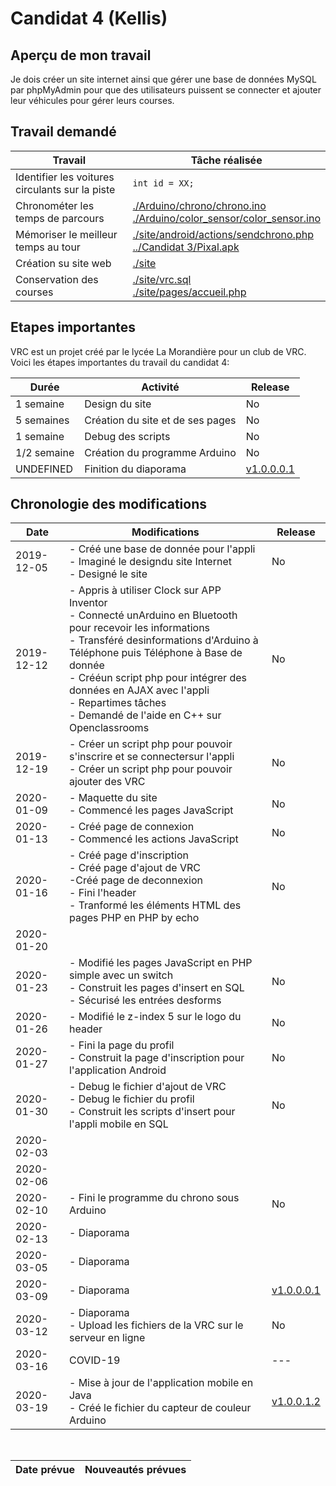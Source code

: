 # Candidat 4 (Kellis)

## Aperçu de mon travail

Je dois créer un site internet ainsi que gérer une base de données MySQL par phpMyAdmin pour que des utilisateurs puissent se connecter et ajouter leur véhicules pour gérer leurs courses.

## Travail demandé

| Travail | Tâche réalisée |
| --- | --- |
| Identifier les voitures circulants sur la piste | ``int id = XX;`` |
| Chronométer les temps de parcours  | <a href="./Arduino/chrono/chrono.ino">./Arduino/chrono/chrono.ino</a><br><a href="./Arduino/color_sensor/color_sensor.ino">./Arduino/color_sensor/color_sensor.ino</a> |
| Mémoriser le meilleur temps au tour | <a href="./site/android/actions/sendchrono.php">./site/android/actions/sendchrono.php</a><br><a href="../Candidat 3/Pixal.apk">../Candidat 3/Pixal.apk</a> |
| Création su site web | <a href="./site">./site</a> |
| Conservation des courses | <a href="./site/vrc.sql">./site/vrc.sql</a><br><a href="./site/pages/accueil.php">./site/pages/accueil.php</a><br> |

## Etapes importantes

VRC est un projet créé par le lycée La Morandière pour un club de VRC. Voici les étapes importantes du travail du candidat 4:

| Durée | Activité | Release |
| --- | --- | --- |
| 1 semaine | Design du site | No |
| 5 semaines | Création du site et de ses pages | No |
| 1 semaine | Debug des scripts | No |
| 1/2 semaine | Création du programme Arduino | No |
| UNDEFINED | Finition du diaporama | <a href="https://github.com/PixalTeam/VRC/releases/tag/v1.0.0.0.1">v1.0.0.0.1</a> |

## Chronologie des modifications

| Date | Modifications | Release |
| --- | --- | --- |
|2019-12-05| - Créé une base de donnée pour l'appli <br>- Imaginé le designdu site Internet <br>- Designé le site | No |
|2019-12-12| - Appris à utiliser Clock sur APP Inventor <br>- Connecté unArduino en Bluetooth pour recevoir les informations <br>- Transféré desinformations d'Arduino à Téléphone puis Téléphone à Base de donnée <br>- Crééun script php pour intégrer des données en AJAX avec l'appli <br>- Repartimes tâches <br>- Demandé de l'aide en C++ sur Openclassrooms | No |
|2019-12-19| - Créer un script php pour pouvoir s'inscrire et se connectersur l'appli <br>- Créer un script php pour pouvoir ajouter des VRC | No |
|2020-01-09| - Maquette du site <br>- Commencé les pages JavaScript | No |
|2020-01-13| - Créé page de connexion <br>- Commencé les actions JavaScript | No |
|2020-01-16| - Créé page d'inscription <br>- Créé page d'ajout de VRC <br>-Créé page de deconnexion <br>- Fini l'header <br>- Tranformé les éléments HTML des pages PHP en PHP by echo | No |
|2020-01-20|||
|2020-01-23| - Modifié les pages JavaScript en PHP simple avec un switch<br>- Construit les pages d'insert en SQL <br>- Sécurisé les entrées desforms | No |
|2020-01-26| - Modifié le z-index 5 sur le logo du header | No |
|2020-01-27| - Fini la page du profil <br>- Construit la page d'inscription pour l'application Android | No |
|2020-01-30| - Debug le fichier d'ajout de VRC<br>- Debug le fichier du profil<br>- Construit les scripts d'insert pour l'appli mobile en SQL | No |
|2020-02-03|||
|2020-02-06|||
|2020-02-10| - Fini le programme du chrono sous Arduino | No |
|2020-02-13| - Diaporama ||
|2020-03-05| - Diaporama ||
|2020-03-09| - Diaporama | <a href="https://github.com/PixalTeam/VRC/releases/tag/v1.0.0.0.1">v1.0.0.0.1</a> |
|2020-03-12| - Diaporama<br>- Upload les fichiers de la VRC sur le serveur en ligne  | No |
|2020-03-16| COVID-19 | --- |
|2020-03-19| - Mise à jour de l'application mobile en Java<br>- Créé le fichier du capteur de couleur Arduino | <a href="https://github.com/PixalTeam/VRC/releases/tag/v1.0.0.1.2">v1.0.0.1.2</a> |
<br>

| Date prévue | Nouveautés prévues |
| --- | --- |
